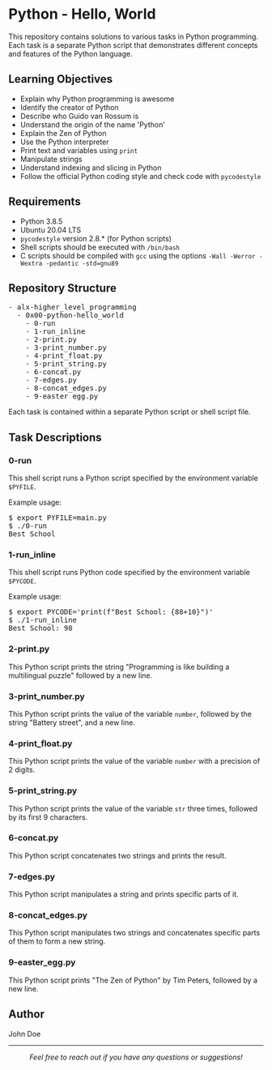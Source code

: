 <h1>Python - Hello, World</h1>

<p>This repository contains solutions to various tasks in Python programming. Each task is a separate Python script that demonstrates different concepts and features of the Python language.</p>

<h2>Learning Objectives</h2>

<ul>
  <li>Explain why Python programming is awesome</li>
  <li>Identify the creator of Python</li>
  <li>Describe who Guido van Rossum is</li>
  <li>Understand the origin of the name 'Python'</li>
  <li>Explain the Zen of Python</li>
  <li>Use the Python interpreter</li>
  <li>Print text and variables using <code>print</code></li>
  <li>Manipulate strings</li>
  <li>Understand indexing and slicing in Python</li>
  <li>Follow the official Python coding style and check code with <code>pycodestyle</code></li>
</ul>

<h2>Requirements</h2>

<ul>
  <li>Python 3.8.5</li>
  <li>Ubuntu 20.04 LTS</li>
  <li><code>pycodestyle</code> version 2.8.* (for Python scripts)</li>
  <li>Shell scripts should be executed with <code>/bin/bash</code></li>
  <li>C scripts should be compiled with <code>gcc</code> using the options <code>-Wall -Werror -Wextra -pedantic -std=gnu89</code></li>
</ul>

<h2>Repository Structure</h2>

<pre>
- alx-higher_level_programming
  - 0x00-python-hello_world
    - 0-run
    - 1-run_inline
    - 2-print.py
    - 3-print_number.py
    - 4-print_float.py
    - 5-print_string.py
    - 6-concat.py
    - 7-edges.py
    - 8-concat_edges.py
    - 9-easter_egg.py
</pre>

<p>Each task is contained within a separate Python script or shell script file.</p>

<h2>Task Descriptions</h2>

<h3>0-run</h3>

<p>This shell script runs a Python script specified by the environment variable <code>$PYFILE</code>.</p>

<p>Example usage:</p>

<pre>
$ export PYFILE=main.py
$ ./0-run
Best School
</pre>

<h3>1-run_inline</h3>

<p>This shell script runs Python code specified by the environment variable <code>$PYCODE</code>.</p>

<p>Example usage:</p>

<pre>
$ export PYCODE='print(f"Best School: {88+10}")'
$ ./1-run_inline 
Best School: 98
</pre>

<h3>2-print.py</h3>

<p>This Python script prints the string "Programming is like building a multilingual puzzle" followed by a new line.</p>

<h3>3-print_number.py</h3>

<p>This Python script prints the value of the variable <code>number</code>, followed by the string "Battery street", and a new line.</p>

<h3>4-print_float.py</h3>

<p>This Python script prints the value of the variable <code>number</code> with a precision of 2 digits.</p>

<h3>5-print_string.py</h3>

<p>This Python script prints the value of the variable <code>str</code> three times, followed by its first 9 characters.</p>

<h3>6-concat.py</h3>

<p>This Python script concatenates two strings and prints the result.</p>

<h3>7-edges.py</h3>

<p>This Python script manipulates a string and prints specific parts of it.</p>

<h3>8-concat_edges.py</h3>

<p>This Python script manipulates two strings and concatenates specific parts of them to form a new string.</p>

<h3>9-easter_egg.py</h3>

<p>This Python script prints "The Zen of Python" by Tim Peters, followed by a new line.</p>

<h2>Author</h2>

<p>John Doe</p>

<hr>

<p align="center">
  <i>Feel free to reach out if you have any questions or suggestions!</i>
</p>

